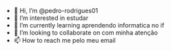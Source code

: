 - 👋 Hi, I’m @pedro-rodrigues01
- 👀 I’m interested in estudar
- 🌱 I’m currently learning aprendendo informatica no if
- 💞️ I’m looking to collaborate on com minha atenção
- 📫 How to reach me pelo meu email

<!---
pedro-rodrigues01/pedro-rodrigues01 is a ✨ special ✨ repository because its `README.md` (this file) appears on your GitHub profile.
You can click the Preview link to take a look at your changes.
--->
